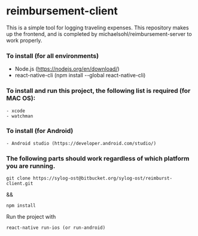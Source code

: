 # reimbursement-client

This is a simple tool for logging traveling expenses. This repository makes up the frontend, and is completed by michaelsohl/reimbursement-server
to work properly.

### To install (for all environments)
- Node.js (https://nodejs.org/en/download/)
- react-native-cli (npm install --global react-native-cli)

### To install and run this project, the following list is required (for MAC OS):
```
- xcode
- watchman
```

### To install (for Android)
```
- Android studio (https://developer.android.com/studio/)
```

### The following parts should work regardless of which platform you are running.

```
git clone https://sylog-ost@bitbucket.org/sylog-ost/reimburst-client.git
```
&&
```
npm install
```
Run the project with 
```
react-native run-ios (or run-android)
```

